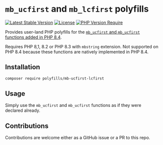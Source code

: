 # `mb_ucfirst` and  `mb_lcfirst` polyfills

[![Latest Stable Version](http://poser.pugx.org/polyfills/mb-ucfirst-lcfirst/v)](https://packagist.org/packages/polyfills/mb-ucfirst-lcfirst) [![License](http://poser.pugx.org/polyfills/mb-ucfirst-lcfirst/license)](https://packagist.org/packages/polyfills/mb-ucfirst-lcfirst) [![PHP Version Require](http://poser.pugx.org/polyfills/mb-ucfirst-lcfirst/require/php)](https://packagist.org/packages/polyfills/mb-ucfirst-lcfirst)

Provides user-land PHP polyfills for the [`mb_ucfirst` and `mb_ucfirst` functions added in PHP 8.4](https://php.watch/versions/8.4/mb_ucfirst-mb_ucfirst).

Requires PHP 8,1, 8.2 or PHP 8.3 with `mbstring` extension. Not supported on PHP 8.4 because these functions are natively implemented in PHP 8.4.

## Installation

```bash
composer require polyfills/mb-ucfirst-lcfirst
```

## Usage

Simply use the `mb_ucfirst` and `mb_ucfirst` functions as if they were declared already.

## Contributions

Contributions are welcome either as a GitHub issue or a PR to this repo.

